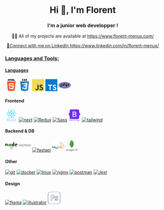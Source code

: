 <h1 align="center">Hi 👋, I'm Florent</h1>
<h3 align="center">I'm a junior web developper !</h3>
<p align="center">👨‍💻 All of my projects are available at <a href="https://www.florent-menus.com/">https://www.florent-menus.com/</p>
<p align="center">🔗Connect with me on LinkedIn <a href="https://www.linkedin.com/in/florent-menus/">https://www.linkedin.com/in/florent-menus/</p>

<h3 align="left">Languages and Tools:</h3>

<h4 align="left">Languages <h4>
<a href="https://www.w3.org/html/" target="_blank" rel="noreferrer"><img src="https://raw.githubusercontent.com/devicons/devicon/master/icons/html5/html5-original-wordmark.svg" alt="html5" width="40" height="40"/></a>
<a href="https://www.w3schools.com/css/" target="_blank" rel="noreferrer"> <img src="https://raw.githubusercontent.com/devicons/devicon/master/icons/css3/css3-original-wordmark.svg" alt="css3" width="40" height="40"/></a>
<a href="https://developer.mozilla.org/en-US/docs/Web/JavaScript" target="_blank" rel="noreferrer"><img src="https://raw.githubusercontent.com/devicons/devicon/master/icons/javascript/javascript-original.svg" alt="javascript" width="40" height="40"/></a>
<a href="https://www.typescriptlang.org/" target="_blank" rel="noreferrer"><img src="https://raw.githubusercontent.com/devicons/devicon/master/icons/typescript/typescript-original.svg" alt="typescript" width="40" height="40"/></a>
<a href="https://www.php.net/" target="_blank" rel="noreferrer"><img src="https://raw.githubusercontent.com/devicons/devicon/master/icons/php/php-original.svg" alt="php" width="40" height="40"/></a>

<h4 align="left">Frontend</h4>
<a href="https://reactjs.org/" target="_blank" rel="noreferrer"><img src="https://raw.githubusercontent.com/devicons/devicon/master/icons/react/react-original-wordmark.svg" alt="react" width="40" height="40"/></a>
<a href="https://nextjs.org/" target="_blank" rel="noreferrer"><img src="https://static-00.iconduck.com/assets.00/next-js-icon-2048x2048-5dqjgeku.png" alt="next" width="40" height="40"/></a>
<a href="https://redux.js.org/" target="_blank" rel="noreferrer"><img src="https://raw.githubusercontent.com/reduxjs/redux/master/logo/logo.png" alt="Redux" width="40" height="40"/></a>
<a href="https://sass-lang.com/" target="_blank" rel="noreferrer"><img src="https://logonoid.com/images/sass-logo.png" alt="Sass" width="40" height="40"/></a>
<a href="https://getbootstrap.com" target="_blank" rel="noreferrer"><img src="https://raw.githubusercontent.com/devicons/devicon/master/icons/bootstrap/bootstrap-plain-wordmark.svg" alt="bootstrap" width="40" height="40"/></a>
<a href="https://tailwindcss.com/" target="_blank" rel="noreferrer"><img src="https://www.vectorlogo.zone/logos/tailwindcss/tailwindcss-icon.svg" alt="tailwind" width="40" height="40"/></a> 

 <h4 align="left">Backend & DB</h4>
<a href="https://nodejs.org" target="_blank" rel="noreferrer"> <img src="https://raw.githubusercontent.com/devicons/devicon/master/icons/nodejs/nodejs-original-wordmark.svg" alt="nodejs" width="40" height="40"/></a>
 <a href="https://expressjs.com" target="_blank" rel="noreferrer"><img src="https://raw.githubusercontent.com/devicons/devicon/master/icons/express/express-original-wordmark.svg" alt="express" width="40" height="40"/></a>
  <a href="https://fastapi.tiangolo.com/" target="_blank" rel="noreferrer"><img src="https://svgmix.com/uploads/skillicons/151df7-fastapi.svg" alt="fastapi" width="40" height="40"/></a>
 <a href="https://www.mysql.com/" target="_blank" rel="noreferrer"><img src="https://raw.githubusercontent.com/devicons/devicon/master/icons/mysql/mysql-original-wordmark.svg" alt="mysql" width="40" height="40"/></a>
 <a href="https://www.mongodb.com/" target="_blank" rel="noreferrer"><img src="https://raw.githubusercontent.com/devicons/devicon/master/icons/mongodb/mongodb-original-wordmark.svg" alt="mongodb" width="40" height="40"/></a>
 
<h4 align="left">Other</h4>
<a href="https://git-scm.com/" target="_blank" rel="noreferrer"> <img src="https://www.vectorlogo.zone/logos/git-scm/git-scm-icon.svg" alt="git" width="40" height="40"/></a>
<a href="https://www.docker.com/" target="_blank" rel="noreferrer"> <img src="https://cdn.iconscout.com/icon/free/png-512/free-docker-icon-download-in-svg-png-gif-file-formats--logo-software-brand-logos-pack-company-icons-2538289.png?f=webp&w=256" alt="docker" width="40" height="40"/></a>
<a href="https://en.wikipedia.org/wiki/Linux" target="_blank" rel="noreferrer"> <img src="https://cdn1.iconfinder.com/data/icons/operating-system-flat-1/30/linux-512.png" alt="linux" width="40" height="40"/></a>
<a href="https://nginx.org/en/" target="_blank" rel="noreferrer"> <img src="https://www.svgrepo.com/show/373924/nginx.svg" alt="nginx" width="40" height="40"/></a> 
<a href="https://postman.com" target="_blank" rel="noreferrer"><img src="https://www.vectorlogo.zone/logos/getpostman/getpostman-icon.svg" alt="postman" width="40" height="40"/></a>
<a href="https://jestjs.io/" target="_blank" rel="noreferrer"><img src="https://cdn.freebiesupply.com/logos/large/2x/jest-logo-png-transparent.png" alt="Jest" width="40" height="40"/></a>

<h4 align="left">Design</h4>
<a href="https://www.figma.com/" target="_blank" rel="noreferrer"> <img src="https://www.vectorlogo.zone/logos/figma/figma-icon.svg" alt="figma" width="40" height="40"/></a>
<a href="https://www.adobe.com/in/products/illustrator.html" target="_blank" rel="noreferrer"><img src="https://www.vectorlogo.zone/logos/adobe_illustrator/adobe_illustrator-icon.svg" alt="illustrator" width="40" height="40"/></a>
<a href="https://www.photoshop.com/en" target="_blank" rel="noreferrer"><img src="https://raw.githubusercontent.com/devicons/devicon/master/icons/photoshop/photoshop-line.svg" alt="photoshop" width="40" height="40"/></a>

